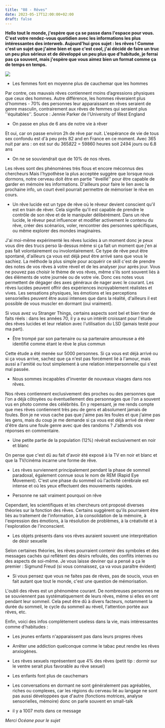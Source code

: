 ```yaml
---
title: "08 - Rêves"
date: 2023-05-17T12:00:00+02:00
draft: false
---
```


**Hello tout le monde, j'espère que ça se passe dans l'espace pour vous. C'est votre rendez-vous quotidien avec les informations les plus intéressantes des interweb. Aujourd'hui gros sujet : les rêves ! Comme c'est un sujet que j'aime bien et que c'est cool, j'ai décidé de faire un truc un peu plus sérieux et de développé un peu plus que d'habitude, je ferrai pas ça souvent, mais j'espère que vous aimez bien un format comme ça de temps en temps.**

![](/img/08.jpg)

- Les femmes font en moyenne plus de cauchemar que les hommes

Par contre, ces mauvais rêves contiennent moins d’agressions physiques que ceux des hommes. Autre différence, les hommes rêveraient plus d'hommes - 70% des personnes leur apparaissant en rêves seraient de genre masculin, contrairement aux rêves de femmes qui seraient plus ''équitables''.
Source : Jennie Parker de l'University of West England

- On passe en plus de 6 ans de notre vie à rêver

Et oui, car on passe environ 2h de rêve par nuit. L'espérance de vie de tous sex confondu est d'à peu près 82 and en France en ce moment. Avec 365 nuit par ans : on est sur du 365*82*2 = 59860 heures soit 2494 jours ou 6.8 ans

- On ne se souviendrait que de 10% de nos rêves.

Les rêves sont des phénomènes très flous et encore méconnus des chercheurs Mais l'hypothèse la plus acceptée suggère que lorsque nous dormons, notre cerveau doit être en partie ''éveillé'' pour être capable de garder en mémoire les informations. D'ailleurs pour faire le lien avec la prochaine info, un court éveil pourrait permettre de mémoriser le rêve en cours.

- Un rêve lucide est un type de rêve où le rêveur devient conscient qu'il est en train de rêver. Cela signifie qu'il est capable de prendre le contrôle de son rêve et de le manipuler délibérément. Dans un rêve lucide, le rêveur peut influencer et modifier activement le contenu du rêve, créer des scénarios, voler, rencontrer des personnes spécifiques, ou même explorer des mondes imaginaires.

J'ai moi-même expérimenté les rêves lucides à un moment donc je peux vous dire des trucs perso là-dessus même si ça fait un moment que j'en ai pas fait volontairement ou involontairement. Ce type de rêve peut être spontané, d'ailleurs ça vous est déjà peut être arrivé sans que vous le sachiez. La méthode la plus simple pour acquérir ce skill c'est de prendre des notes de vos rêves à votre réveil et de les analyser jour après jour. Vous ne pouvez pas choisir le thème de vos rêves, même s'ils sont souvent liés à des éléments de votre journée ou de votre vie. Donc ces notes vous permettent de dégager des axes généraux de nager avec le courant. Les rêves lucides peuvent offrir des expériences incroyablement réalistes et vives. Les sensations physiques, les émotions et les perceptions sensorielles peuvent être aussi intenses que dans la réalité, d'ailleurs il est possible de vous muscler en dormant (oui vraiment).

Si vous avez vu Stranger Things, certains aspects sont bel et bien tirer de faits réels : dans les années 70, il y a eu un intérêt croissant pour l'étude des rêves lucides et leur relation avec l'utilisation du LSD (jamais testé pour ma part).

- Être trompé par son partenaire ou sa partenaire amoureuse a été identifié comme étant le rêve le plus commun

Cette étude a été menée sur 5000 personnes. Si ça vous est déjà arrivé ou si ça vous arrive, sachez que ça n'est pas forcément lié à l'amour, mais aussi a l'amitié ou tout simplement à une relation interpersonnelle qui s'est mal passée.

- Nous sommes incapables d'inventer de nouveaux visages dans nos rêves.

Nos rêves contiennent exclusivement des proches ou des personnes que l'on a déjà côtoyées ou éventuellement des personnages que l'on a souvent vus en photo comme des célébrités. En y repensant, je me rends compte que mes rêves contiennent très peu de gens et absolument jamais de foules. Bon je ne vous cache pas que j'aime pas les foules et que j'aime pas les gens, mais du coup je me demande si ça vous est déjà arrivé de rêver d'être dans une foule genre avec que des randoms ? J'attends vos réponses en commentaire.

- Une petite partie de la population (12%) révérait exclusivement en noir et blanc

On pense que c'est dû au fait d'avoir été exposé à la TV en noir et blanc et que la TV/cinéma incarne une forme de rêve.

- Les rêves surviennent principalement pendant la phase de sommeil paradoxal, également connue sous le nom de REM (Rapid Eye Movement). C'est une phase du sommeil où l'activité cérébrale est intense et où les yeux effectuent des mouvements rapides.

- Personne ne sait vraiment pourquoi on rêve  

Cependant, les scientifiques et les chercheurs ont proposé diverses théories sur la fonction des rêves. Certains suggèrent qu'ils pourraient être liés au traitement de l'information, à la consolidation de la mémoire, à l'expression des émotions, à la résolution de problèmes, à la créativité et à l'exploration de l'inconscient.

- Les objets présents dans vos rêves auraient souvent une interprétation de désir sexuelle  

Selon certaines théories, les rêves pourraient contenir des symboles et des messages cachés qui reflètent des désirs refoulés, des conflits internes ou des aspects de soi-même. Je vous laisse deviner qui a pensé a ça le premier : Sigmund Freud (si vous connaissez, ça va vous paraître évident)  

- Si vous pensez que vous ne faites pas de rêves, pas de soucis, vous en fait autant que tout le monde, c'est une question de mémorisation.

L'oubli des rêves est un phénomène courant. De nombreuses personnes ne se souviennent pas systématiquement de leurs rêves, même si elles en ont pendant leur sommeil. Cela peut être dû à divers facteurs, notamment la durée du sommeil, le cycle du sommeil au réveil, l'attention portée aux rêves, etc.

Enfin, voici des infos complètement useless dans la vie, mais intéressantes comme d'habitudes :

- Les jeunes enfants n'apparaissent pas dans leurs propres rêves

- Arrêter une addiction quelconque comme le tabac peut rendre les rêves anxiogènes.  

- Les rêves sexuels représentent que 4% des rêves (petit tip : dormir sur le ventre serait plus favorable au rêve sexuel)

- Les enfants font plus de cauchemars

- Les conversations en dormant ne sont généralement pas agréables, riches ou complexes, car les régions du cerveau lié au langage ne sont pas aussi développées que d'autre (fonctions motrices, analyse sensorielles, mémoire) donc on parle souvent en small-talk

- il y a 1007 mots dans ce message  

*Merci Océane pour le sujet*
